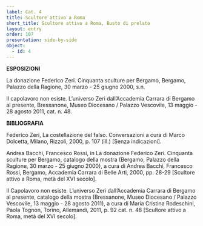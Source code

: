 ```yaml
---
label: Cat. 4
title: Scultore attivo a Roma
short_title: Scultore attivo a Roma, Busto di prelato
layout: entry
order: 107
presentation: side-by-side
object:
  - id: 4
---
```


**ESPOSIZIONI** 

La donazione Federico Zeri. Cinquanta sculture per Bergamo, Bergamo, Palazzo della Ragione, 30 marzo - 25 giugno 2000, s.n. 

Il capolavoro non esiste. L’universo Zeri dall’Accademia Carrara di Bergamo al presente, Bressanone, Museo Diocesano / Palazzo Vescovile, 13 maggio - 28 agosto 2011, cat. n. 48.


**BIBLIOGRAFIA** 

Federico Zeri, La costellazione del falso. Conversazioni a cura di Marco Dolcetta, Milano, Rizzoli, 2000, p. 107 (ill.) [Senza indicazioni].

Andrea Bacchi, Francesco Rossi, in La donazione Federico Zeri. Cinquanta sculture per Bergamo, catalogo della mostra (Bergamo, Palazzo della Ragione, 30 marzo - 25 giugno 2000), a cura di Andrea Bacchi, Francesco Rossi, Bergamo, Accademia Carrara di Belle Arti, 2000, pp. 28-29 [Scultore attivo a Roma, metà del XVI secolo].

Il Capolavoro non esiste. L’universo Zeri dall’Accademia Carrara di Bergamo al presente, catalogo della mostra (Bressanone, Museo Diocesano / Palazzo Vescovile, 13 maggio - 28 agosto 2011), a cura di Maria Cristina Rodeschini, Paola Tognon, Torino, Allemandi, 2011, p. 92 cat. n. 48 [Scultore attivo a Roma, metà del XVI secolo].
